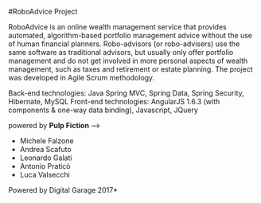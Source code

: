 #RoboAdvice Project

RoboAdvice is an online wealth management service that provides automated, algorithm-based portfolio management advice without the use of human financial planners. Robo-advisors (or robo-advisers) use the same software as traditional advisors, but usually only offer portfolio management and do not get involved in more personal aspects of wealth management, such as taxes and retirement or estate planning. The project was developed in Agile Scrum methodology.

Back-end technologies:
Java Spring MVC, Spring Data, Spring Security, Hibernate, MySQL
Front-end technologies:
AngularJS 1.6.3 (with components & one-way data binding), Javascript, JQuery

powered by **Pulp Fiction** --> 

- Michele Falzone
- Andrea Scafuto
- Leonardo Galati
- Antonio Praticò
- Luca Valsecchi

Powered by Digital Garage 2017*
